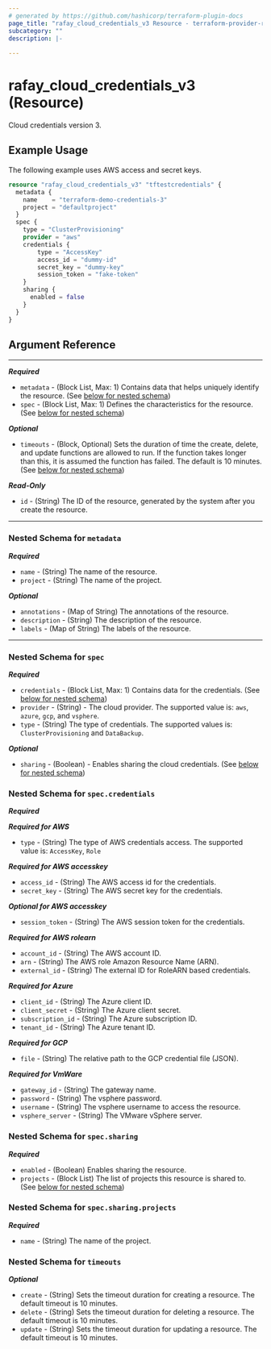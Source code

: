 ```yaml
---
# generated by https://github.com/hashicorp/terraform-plugin-docs
page_title: "rafay_cloud_credentials_v3 Resource - terraform-provider-rafay"
subcategory: ""
description: |-
  
---
```


# rafay_cloud_credentials_v3 (Resource)

Cloud credentials version 3.

## Example Usage

The following example uses AWS access and secret keys.

```terraform
resource "rafay_cloud_credentials_v3" "tftestcredentials" {
  metadata {
    name    = "terraform-demo-credentials-3"
    project = "defaultproject"
  }
  spec {
    type = "ClusterProvisioning"
    provider = "aws"
    credentials {
        type = "AccessKey"
        access_id = "dummy-id"
        secret_key = "dummy-key"
        session_token = "fake-token"
    } 
    sharing {
      enabled = false
    }
  }
}
```

<!-- schema generated by tfplugindocs -->
## Argument Reference

---
***Required***

- `metadata` - (Block List, Max: 1) Contains data that helps uniquely identify the resource. (See [below for nested schema](#nestedblock--metadata))
- `spec` - (Block List, Max: 1) Defines the characteristics for the resource. (See [below for nested schema](#nestedblock--spec))

***Optional***

- `timeouts` - (Block, Optional) Sets the duration of time the create, delete, and update functions are allowed to run. If the function takes longer than this, it is assumed the function has failed. The default is 10 minutes. (See [below for nested schema](#nestedblock--timeouts))

***Read-Only***

- `id` - (String) The ID of the resource, generated by the system after you create the resource.

---

<a id="nestedblock--metadata"></a>
### Nested Schema for `metadata`

***Required***

- `name` - (String) The name of the resource.
- `project` - (String) The name of the project.

***Optional***

- `annotations` - (Map of String) The annotations of the resource.
- `description` - (String) The description of the resource.
- `labels` - (Map of String) The labels of the resource.


---

<a id="nestedblock--spec"></a>
### Nested Schema for `spec`

***Required***

- `credentials` - (Block List, Max: 1) Contains data for the credentials. (See [below for nested schema](#nestedblock--spec--credentials))
- `provider` - (String) - The cloud provider. The supported value is: `aws`, `azure`, `gcp`, and `vsphere`.
- `type` - (String) The type of credentials. The supported values is: `ClusterProvisioning` and `DataBackup`.

***Optional***

- `sharing` - (Boolean) - Enables sharing the cloud credentials. (See [below for nested schema](#nestedblock--spec--sharing))


<a id="nestedblock--spec--credentials"></a>
### Nested Schema for `spec.credentials`

***Required***

***Required for AWS*** 
- `type` - (String) The type of AWS credentials access. The supported value is: `AccessKey`, `Role`

***Required for AWS accesskey***
- `access_id` - (String) The AWS access id for the credentials.
- `secret_key` - (String) The AWS secret key for the credentials.

***Optional for AWS accesskey***

- `session_token` - (String) The AWS session token for the credentials.

***Required for AWS rolearn***

- `account_id` - (String) The AWS account ID.
- `arn` - (String) The AWS role Amazon Resource Name (ARN).
- `external_id` - (String) The external ID for RoleARN based credentials.

***Required for Azure***

- `client_id` - (String) The Azure client ID.
- `client_secret` - (String) The Azure client secret.
- `subscription_id` - (String) The Azure subscription ID.
- `tenant_id` - (String) The Azure tenant ID.

***Required for GCP***

- `file` - (String) The relative path to the GCP credential file (JSON).

***Required for VmWare***

- `gateway_id` - (String) The gateway name.
- `password` - (String) The vsphere password.
- `username` - (String) The vsphere username to access the resource.
- `vsphere_server` - (String) The VMware vSphere server.

<a id="nestedblock--spec--sharing"></a>
### Nested Schema for `spec.sharing`

***Required***

- `enabled` - (Boolean) Enables sharing the resource.
- `projects` - (Block List) The list of projects this resource is shared to. (See [below for nested schema](#nestedblock--spec--sharing--projects))

<a id="nestedblock--spec--sharing--projects"></a>
### Nested Schema for `spec.sharing.projects`

***Required***

- `name` - (String) The name of the project.

<a id="nestedblock--timeouts"></a>
### Nested Schema for `timeouts`

***Optional***

- `create` - (String) Sets the timeout duration for creating a resource. The default timeout is 10 minutes.
- `delete` - (String) Sets the timeout duration for deleting a resource. The default timeout is 10 minutes.
- `update` - (String) Sets the timeout duration for updating a resource. The default timeout is 10 minutes.

